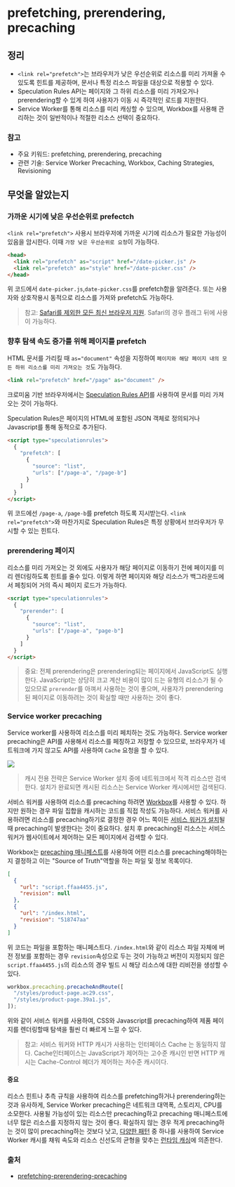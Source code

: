 # prefetching, prerendering, precaching

## 정리

- `<link rel="prefetch">`는 브라우저가 낮은 우선순위로 리소스를 미리 가져올 수 있도록 힌트를 제공하며, 문서나 특정 리소스 파일을 대상으로 적용할 수 있다.
- Speculation Rules API는 페이지와 그 하위 리소스를 미리 가져오거나 prerendering할 수 있게 하여 사용자가 이동 시 즉각적인 로드를 지원한다.
- Service Worker를 통해 리소스를 미리 캐싱할 수 있으며, Workbox를 사용해 관리하는 것이 일반적이나 적절한 리소스 선택이 중요하다.

### 참고

- 주요 키워드: prefetching, prerendering, precaching
- 관련 기술: Service Worker Precaching, Workbox, Caching Strategies, Revisioning

## 무엇을 알았는지

### 가까운 시기에 낮은 우선순위로 prefectch

`<link rel="prefetch">` 사용시 브라우저에 가까운 시기에 리소스가 필요한 가능성이 있음을 암시한다. 이때 `가장 낮은 우선순위로 요청`이 가능하다.

```html
<head>
  <link rel="prefetch" as="script" href="/date-picker.js" />
  <link rel="prefetch" as="style" href="/date-picker.css" />
</head>
```

위 코드에서 `date-picker.js`,`date-picker.css`를 prefetch함을 알려준다. 또는 사용자와 상호작용시 동적으로 리소스를 가져와 prefetch도 가능하다.

> 참고: [Safari를 제외한 모든 최신 브라우저 지원](https://caniuse.com/link-rel-prefetch). Safari의 경우 플래그 뒤에 사용이 가능하다.

### 향후 탐색 속도 증가를 위해 페이지를 prefetch

HTML 문서를 가리킬 때 `as="document"` 속성을 지정하여 `페이지와 해당 페이지 내의 모든 하위 리소스를 미리 가져오는 것`도 가능하다.

```html
<link rel="prefetch" href="/page" as="document" />
```

크로미움 기반 브라우저에서는 [Speculation Rules API](https://developer.chrome.com/blog/prerender-pages/#the-speculation-rules-api)를 사용하여 문서를 미리 가져오는 것이 가능하다.

Speculation Rules은 페이지의 HTML에 포함된 JSON 객체로 정의되거나 Javascript를 통해 동적으로 추가된다.

```html
<script type="speculationrules">
  {
    "prefetch": [
      {
        "source": "list",
        "urls": ["/page-a", "/page-b"]
      }
    ]
  }
</script>
```

위 코드에선 `/page-a`, `/page-b`를 prefetch 하도록 지시받는다. `<link rel="prefetch">`와 마찬가지로 Speculation Rules은 특정 상황에서 브라우저가 무시할 수 있는 힌트다.

### prerendering 페이지

리소스를 미리 가져오는 것 외에도 사용자가 해당 페이지로 이동하기 전에 페이지를 미리 렌더링하도록 힌트를 줄수 있다. 이렇게 하면 페이지와 해당 리소스가 백그라운드에서 페칭되어 거의 즉시 페이지 로드가 가능하다.

```html
<script type="speculationrules">
  {
    "prerender": [
      {
        "source": "list",
        "urls": ["/page-a", "page-b"]
      }
    ]
  }
</script>
```

> 중요: 전체 prerendering은 prerendering되는 페이지에서 JavaScript도 실행한다. JavaScript는 상당히 크고 계산 비용이 많이 드는 유형의 리소스가 될 수 있으므로 `prerender`를 아껴서 사용하는 것이 좋으며, 사용자가 prerendering된 페이지로 이동하려는 것이 확실할 때만 사용하는 것이 좋다.

### Service worker precaching

Service worker를 사용하여 리소스를 미리 페치하는 것도 가능하다. Service worker precaching은 API를 사용해서 리소스를 페칭하고 저장할 수 있으므로, 브라우저가 네트워크에 가지 않고도 API를 사용하여 `Cache` 요청을 할 수 있다.

![](https://web.dev/static/learn/performance/prefetching-prerendering-precaching/image/fig-1_856.png)

> 캐시 전용 전략은 Service Worker 설치 중에 네트워크에서 적격 리소스만 검색한다. 설치가 완료되면 캐시된 리소스는 Service Worker 캐시에서만 검색된다.

서비스 워커를 사용하여 리소스를 precaching 하려면 [Workbox](https://developer.chrome.com/docs/workbox/)를 사용할 수 있다. 하지만 원하는 경우 파일 집합을 캐시하는 코드를 직접 작성도 가능하다. 서비스 워커를 사용하려면 리소스를 precaching하기로 결정한 경우 어느 쪽이든 [서비스 워커가 설치](https://developer.chrome.com/docs/workbox/service-worker-lifecycle/#installation)될 때 precaching이 발생한다는 것이 중요하다. 설치 후 precaching된 리소스는 서비스 워커가 웹사이트에서 제어하는 모든 페이지에서 검색할 수 있다.

Workbox는 [precaching 매니페스트](https://developer.chrome.com/docs/workbox/modules/workbox-precaching?hl=ko#explanation-of-the-precache-list)를 사용하여 어떤 리소스를 precaching해야하는지 결정하고 이는 "Source of Truth"역할을 하는 파일 및 정보 목록이다.

```json
[
  {
    "url": "script.ffaa4455.js",
    "revision": null
  },
  {
    "url": "/index.html",
    "revision": "518747aa"
  }
]
```

위 코드는 파일을 포함하는 매니페스트다. `/index.html`와 같이 리소스 파일 자체에 버전 정보를 포함하는 경우 `revision`속성으로 두는 것이 가능하고 버전이 지정되지 않은 `script.ffaa4455.js`의 리소스의 경우 빌드 시 해당 리소스에 대한 리비전을 생성할 수 있다.

```js
workbox.precaching.precacheAndRoute([
  "/styles/product-page.ac29.css",
  "/styles/product-page.39a1.js",
]);
```

위와 같이 서비스 워커를 사용하여, CSS와 Javascript를 precaching하여 제품 페이지를 렌더링할때 탐색을 훨씬 더 빠르게 느낄 수 있다.

> 참고: 서비스 워커와 HTTP 캐시가 사용하는 인터페이스 Cache 는 동일하지 않다. Cache인터페이스는 JavaScript가 제어하는 ​​고수준 캐시인 반면 HTTP 캐시는 Cache-Control 헤더가 제어하는 ​​저수준 캐시이다.

#### 중요

리소스 힌트나 추측 규칙을 사용하여 리소스를 prefetching하거나 prerendering하는 것과 유사하게, Service Worker precaching은 네트워크 대역폭, 스토리지, CPU를 소모한다. 사용될 가능성이 있는 리소스만 precaching하고 precaching 매니페스트에 너무 많은 리소스를 지정하지 않는 것이 좋다. 확실하지 않는 경우 적게 precaching하는 것이 많이 precaching하는 것보다 낫고, [다양한 패턴](https://developer.chrome.com/docs/workbox/caching-strategies-overview) 중 하나를 사용하여 Service Worker 캐시를 채워 속도와 리소스 신선도의 균형을 맞추는 [런타임 캐싱](https://developer.chrome.com/docs/workbox/caching-resources-during-runtime)에 의존한다.

### 출처

- [prefetching-prerendering-precaching](https://web.dev/learn/performance/prefetching-prerendering-precaching)
